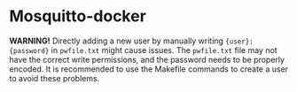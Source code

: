 # Mosquitto-docker

**WARNING!** Directly adding a new user by manually writing `{user}:{password}` in `pwfile.txt` might cause issues. The `pwfile.txt` file may not have the correct write permissions, and the password needs to be properly encoded. It is recommended to use the Makefile commands to create a user to avoid these problems.
